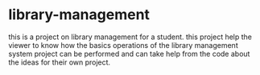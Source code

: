 # library-management
this is a project on library management for a student.
this project help the viewer to know how the basics operations of the library management system project can be performed 
and can take help from the code about the ideas for their own project.
